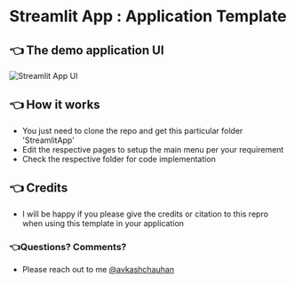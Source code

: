# Streamlit App : Application Template 
## 👈 The demo application UI  
![Streamlit App UI](https://github.com/Avkash/mldl/blob/master/images/streamlit-demo.png?raw=true)

## 👈 How it works
- You just need to clone the repo and get this particular folder 'StreamlitApp'
- Edit the respective pages to setup the main menu per your requirement
- Check the respective folder for code implementation

## 👈 Credits
- I will be happy if you please give the credits or citation to this repro when using this template in your application

### 👈Questions? Comments?
- Please reach out to me [@avkashchauhan](https://twitter.com/avkashchauhan)
